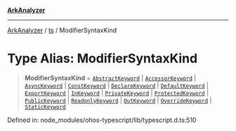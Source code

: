 [**ArkAnalyzer**](../../../../README.md)

***

[ArkAnalyzer](../../../../globals.md) / [ts](../README.md) / ModifierSyntaxKind

# Type Alias: ModifierSyntaxKind

> **ModifierSyntaxKind** = [`AbstractKeyword`](../enumerations/SyntaxKind.md#abstractkeyword) \| [`AccessorKeyword`](../enumerations/SyntaxKind.md#accessorkeyword) \| [`AsyncKeyword`](../enumerations/SyntaxKind.md#asynckeyword) \| [`ConstKeyword`](../enumerations/SyntaxKind.md#constkeyword) \| [`DeclareKeyword`](../enumerations/SyntaxKind.md#declarekeyword) \| [`DefaultKeyword`](../enumerations/SyntaxKind.md#defaultkeyword) \| [`ExportKeyword`](../enumerations/SyntaxKind.md#exportkeyword) \| [`InKeyword`](../enumerations/SyntaxKind.md#inkeyword) \| [`PrivateKeyword`](../enumerations/SyntaxKind.md#privatekeyword) \| [`ProtectedKeyword`](../enumerations/SyntaxKind.md#protectedkeyword) \| [`PublicKeyword`](../enumerations/SyntaxKind.md#publickeyword) \| [`ReadonlyKeyword`](../enumerations/SyntaxKind.md#readonlykeyword) \| [`OutKeyword`](../enumerations/SyntaxKind.md#outkeyword) \| [`OverrideKeyword`](../enumerations/SyntaxKind.md#overridekeyword) \| [`StaticKeyword`](../enumerations/SyntaxKind.md#statickeyword)

Defined in: node\_modules/ohos-typescript/lib/typescript.d.ts:510
